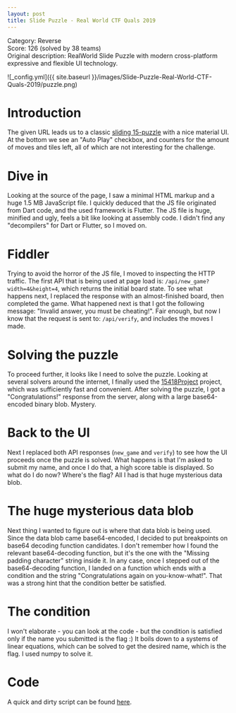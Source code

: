 ```yaml
---
layout: post
title: Slide Puzzle - Real World CTF Quals 2019
---
```


Category: Reverse  
Score: 126 (solved by 38 teams)  
Original description: RealWorld Slide Puzzle with modern cross-platform expressive and flexible UI technology.

![_config.yml]({{ site.baseurl }}/images/Slide-Puzzle-Real-World-CTF-Quals-2019/puzzle.png)

# Introduction

The given URL leads us to a classic [sliding 15-puzzle](https://en.wikipedia.org/wiki/Sliding_puzzle) with a nice material UI. At the bottom we see an "Auto Play" checkbox, and counters for the amount of moves and tiles left, all of which are not interesting for the challenge.

# Dive in

Looking at the source of the page, I saw a minimal HTML markup and a huge 1.5 MB JavaScript file. I quickly deduced that the JS file originated from Dart code, and the used framework is Flutter. The JS file is huge, minified and ugly, feels a bit like looking at assembly code. I didn't find any "decompilers" for Dart or Flutter, so I moved on.

# Fiddler

Trying to avoid the horror of the JS file, I moved to inspecting the HTTP traffic. The first API that is being used at page load is: `/api/new_game?width=4&height=4`, which returns the initial board state. To see what happens next, I replaced the response with an almost-finished board, then completed the game. What happened next is that I got the following message: "Invalid answer, you must be cheating!". Fair enough, but now I know that the request is sent to: `/api/verify`, and includes the moves I made.

# Solving the puzzle

To proceed further, it looks like I need to solve the puzzle. Looking at several solvers around the internet, I finally used the [15418Project](https://github.com/GuptaAnna/15418Project) project, which was sufficiently fast and convenient. After solving the puzzle, I got a "Congratulations!" response from the server, along with a large base64-encoded binary blob. Mystery.

# Back to the UI

Next I replaced both API responses (`new_game` and `verify`) to see how the UI proceeds once the puzzle is solved. What happens is that I'm asked to submit my name, and once I do that, a high score table is displayed. So what do I do now? Where's the flag? All I had is that huge mysterious data blob.

# The huge mysterious data blob

Next thing I wanted to figure out is where that data blob is being used. Since the data blob came base64-encoded, I decided to put breakpoints on base64 decoding function candidates. I don't remember how I found the relevant base64-decoding function, but it's the one with the "Missing padding character" string inside it. In any case, once I stepped out of the base64-decoding function, I landed on a function which ends with a condition and the string "Congratulations again on you-know-what!". That was a strong hint that the condition better be satisfied.

# The condition

I won't elaborate - you can look at the code - but the condition is satisfied only if the name you submitted is the flag :) It boils down to a systems of linear equations, which can be solved to get the desired name, which is the flag. I used numpy to solve it.

# Code

A quick and dirty script can be found [here](https://github.com/m417z/CTFs/blob/master/2019%20Real%20World%20CTF%20Quals/Slide%20Puzzle/solver.py).